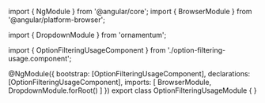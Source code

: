 import { NgModule } from '@angular/core';
import { BrowserModule } from '@angular/platform-browser';
  
import { DropdownModule } from 'ornamentum';
  
import { OptionFilteringUsageComponent } from './option-filtering-usage.component';

@NgModule({
 bootstrap: [OptionFilteringUsageComponent],
 declarations: [OptionFilteringUsageComponent],
 imports: [
    BrowserModule, 
    DropdownModule.forRoot()
  ]
})
export class OptionFilteringUsageModule {
}
